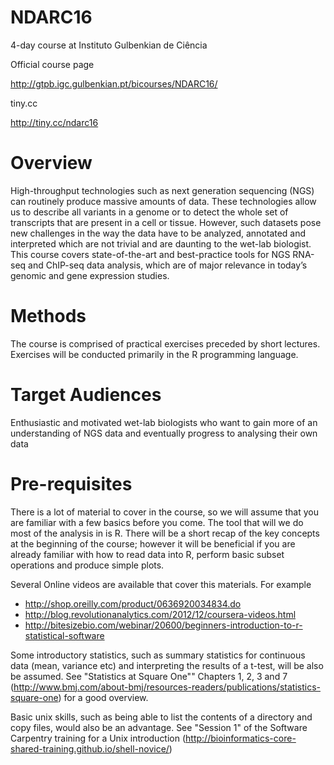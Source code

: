 # NDARC16
4-day course at Instituto Gulbenkian de Ciência

Official course page

http://gtpb.igc.gulbenkian.pt/bicourses/NDARC16/

tiny.cc

http://tiny.cc/ndarc16

# Overview

High-throughput technologies such as next generation sequencing (NGS) can routinely produce massive amounts of data. These technologies allow us to describe all variants in a genome or to detect the whole set of transcripts that are present in a cell or tissue. However, such datasets pose new challenges in the way the data have to be analyzed, annotated and interpreted which are not trivial and are daunting to the wet-lab biologist. This course covers state-of-the-art and best-practice tools for NGS RNA-seq and ChIP-seq data analysis, which are of major relevance in today’s genomic and gene expression studies. 

# Methods

The course is comprised of practical exercises preceded by short lectures. Exercises will be conducted primarily in the R programming language.

# Target Audiences

Enthusiastic and motivated wet-lab biologists who want to gain more of an understanding of NGS data and eventually progress to analysing their own data

# Pre-requisites
There is a lot of material to cover in the course, so we will assume that you are familiar with a few basics before you come. The tool that will we do most of the analysis in is R. There will be a short recap of the key concepts at the beginning of the course; however it will be beneficial if you are already familiar with how to read data into R, perform basic subset operations and produce simple plots. 

Several Online videos are available that cover this materials. For example

- http://shop.oreilly.com/product/0636920034834.do
- http://blog.revolutionanalytics.com/2012/12/coursera-videos.html
- http://bitesizebio.com/webinar/20600/beginners-introduction-to-r-statistical-software

Some introductory statistics, such as summary statistics for continuous data (mean, variance etc) and interpreting the results of a t-test, will be also be assumed. See "Statistics at Square One"" Chapters 1, 2, 3 and 7 (http://www.bmj.com/about-bmj/resources-readers/publications/statistics-square-one) for a good overview.

Basic unix skills, such as being able to list the contents of a directory and copy files, would also be an advantage. See "Session 1" of the Software Carpentry training for a Unix introduction (http://bioinformatics-core-shared-training.github.io/shell-novice/)
